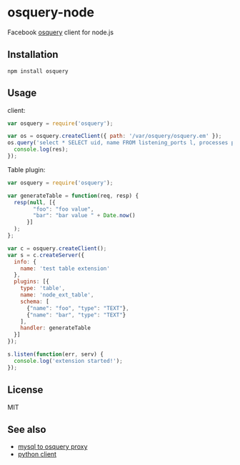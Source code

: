 osquery-node
==============

Facebook [osquery](https://github.com/facebook/osquery) client for node.js

## Installation

    npm install osquery

## Usage

client:

```js
var osquery = require('osquery');

var os = osquery.createClient({ path: '/var/osquery/osquery.em' });
os.query('select * SELECT uid, name FROM listening_ports l, processes p WHERE l.pid=p.pid', function(err, res) {
  console.log(res);
});

```

Table plugin:

```js
var osquery = require('osquery');

var generateTable = function(req, resp) {
  resp(null, [{
        "foo": "foo value",
        "bar": "bar value " + Date.now()
      }]
  );
};

var c = osquery.createClient();
var s = c.createServer({
  info: {
    name: 'test table extension'
  },
  plugins: [{
    type: 'table',
    name: 'node_ext_table',
    schema: [
      {"name": "foo", "type": "TEXT"},
      {"name": "bar", "type": "TEXT"}
    ],
    handler: generateTable
  }]
});

s.listen(function(err, serv) {
  console.log('extension started!');
});
```

## License

MIT

## See also
 - [mysql to osquery proxy](https://github.com/sidorares/mysql-osquery-proxy)
 - [python client](https://github.com/osquery/osquery-python)
